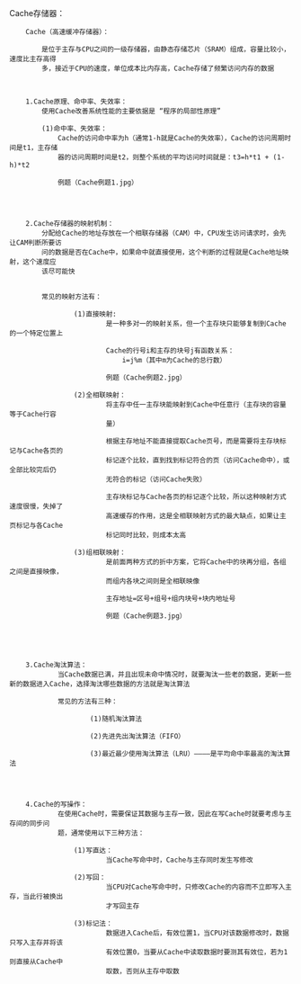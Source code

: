 Cache存储器：


		Cache（高速缓冲存储器）：

			是位于主存与CPU之间的一级存储器，由静态存储芯片（SRAM）组成，容量比较小，速度比主存高得
			多，接近于CPU的速度，单位成本比内存高，Cache存储了频繁访问内存的数据



		1.Cache原理、命中率、失效率：
			使用Cache改善系统性能的主要依据是 “程序的局部性原理”

			(1)命中率、失效率：
				Cache的访问命中率为h（通常1-h就是Cache的失效率），Cache的访问周期时间是t1，主存储
				器的访问周期时间是t2，则整个系统的平均访问时间就是：t3=h*t1 + (1-h)*t2

				例题（Cache例题1.jpg）




		2.Cache存储器的映射机制：
			分配给Cache的地址存放在一个相联存储器（CAM）中，CPU发生访问请求时，会先让CAM判断所要访
			问的数据是否在Cache中，如果命中就直接使用，这个判断的过程就是Cache地址映射，这个速度应
			该尽可能快


			常见的映射方法有：

					(1)直接映射:
							是一种多对一的映射关系，但一个主存块只能够复制到Cache的一个特定位置上
							
							Cache的行号i和主存的块号j有函数关系：
								i=j%m（其中m为Cache的总行数）

							例题（Cache例题2.jpg）

					(2)全相联映射：
							将主存中任一主存块能映射到Cache中任意行（主存块的容量等于Cache行容
							量）

							根据主存地址不能直接提取Cache页号，而是需要将主存块标记与Cache各页的
							标记逐个比较，直到找到标记符合的页（访问Cache命中），或全部比较完后仍
							无符合的标记（访问Cache失败）

							主存块标记与Cache各页的标记逐个比较，所以这种映射方式速度很慢，失掉了
							高速缓存的作用，这是全相联映射方式的最大缺点，如果让主页标记与各Cache
							标记同时比较，则成本太高

					(3)组相联映射：
							是前面两种方式的折中方案，它将Cache中的块再分组，各组之间是直接映像，
							而组内各块之间则是全相联映像

							主存地址=区号+组号+组内块号+块内地址号

							例题（Cache例题3.jpg）





		3.Cache淘汰算法：
				当Cache数据已满，并且出现未命中情况时，就要淘汰一些老的数据，更新一些新的数据进入Cache，选择淘汰哪些数据的方法就是淘汰算法

				常见的方法有三种：

						(1)随机淘汰算法

						(2)先进先出淘汰算法（FIFO）

						(3)最近最少使用淘汰算法（LRU）————是平均命中率最高的淘汰算法




		4.Cache的写操作：
				在使用Cache时，需要保证其数据与主存一致，因此在写Cache时就要考虑与主存间的同步问
				题，通常使用以下三种方法：

					(1)写直达：
							当Cache写命中时，Cache与主存同时发生写修改

					(2)写回：
							当CPU对Cache写命中时，只修改Cache的内容而不立即写入主存，当此行被换出
							才写回主存

					(3)标记法：
							数据进入Cache后，有效位置1，当CPU对该数据修改时，数据只写入主存并将该
							有效位置0，当要从Cache中读取数据时要测其有效位，若为1则直接从Cache中
							取数，否则从主存中取数